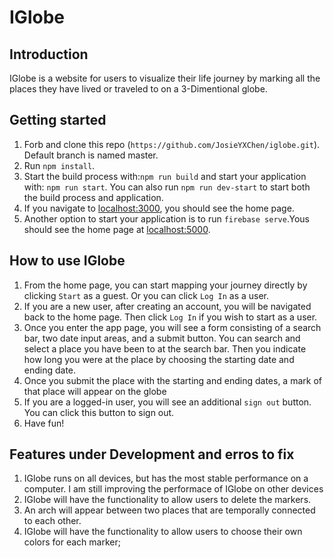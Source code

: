 # IGlobe

## Introduction

IGlobe is a website for users to visualize their life journey by marking all the places they have lived or traveled to on a 3-Dimentional globe.

## Getting started

1. Forb and clone this repo (`https://github.com/JosieYXChen/iglobe.git`). Default branch is named master.
2. Run `npm install`.
3. Start the build process with:`npm run build` and start your application with: `npm run start`. You can also run `npm run dev-start` to start both the build process and application.
4. If you navigate to [localhost:3000](http://localhost:3000), you should see the home page.
5. Another option to start your application is to run `firebase serve`.Yous should see the home page at [localhost:5000](http://localhost:5000).

## How to use IGlobe

1. From the home page, you can start mapping your journey directly by clicking `Start` as a guest. Or you can click `Log In` as a user.
2. If you are a new user, after creating an account, you will be navigated back to the home page. Then click `Log In` if you wish to start as a user.
3. Once you enter the app page, you will see a form consisting of a search bar, two date input areas, and a submit button. You can search and select a place you have been to at the search bar. Then you indicate how long you were at the place by choosing the starting date and ending date.
4. Once you submit the place with the starting and ending dates, a mark of that place will appear on the globe
5. If you are a logged-in user, you will see an additional `sign out` button. You can click this button to sign out.
6. Have fun!

## Features under Development and erros to fix

1. IGlobe runs on all devices, but has the most stable performance on a computer. I am still improving the performace of IGlobe on other devices
2. IGlobe will have the functionality to allow users to delete the markers.
3. An arch will appear between two places that are temporally connected to each other.
4. IGlobe will have the functionality to allow users to choose their own colors for each marker;
